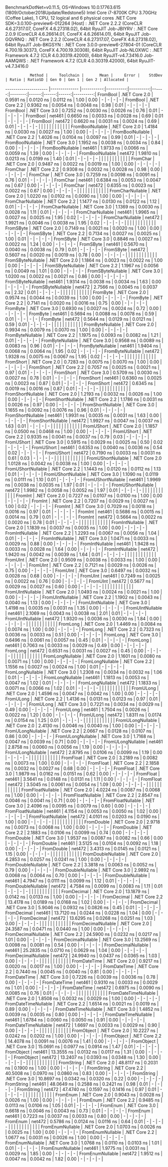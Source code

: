 
BenchmarkDotNet=v0.11.5, OS=Windows 10.0.17763.615 (1809/October2018Update/Redstone5)
Intel Core i7-8700K CPU 3.70GHz (Coffee Lake), 1 CPU, 12 logical and 6 physical cores
.NET Core SDK=3.0.100-preview6-012264
  [Host]     : .NET Core 2.2.2 (CoreCLR 4.6.27317.07, CoreFX 4.6.27318.02), 64bit RyuJIT
  Job-JBIYRV : .NET Core 2.0.9 (CoreCLR 4.6.26614.01, CoreFX 4.6.26614.01), 64bit RyuJIT
  Job-GQVRNQ : .NET Core 2.2.2 (CoreCLR 4.6.27317.07, CoreFX 4.6.27318.02), 64bit RyuJIT
  Job-BKGSYN : .NET Core 3.0.0-preview6-27804-01 (CoreCLR 4.700.19.30373, CoreFX 4.700.19.30308), 64bit RyuJIT
  Job-NLOXWC : .NET Framework 4.7.2 (CLR 4.0.30319.42000), 64bit RyuJIT-v4.7.3416.0
  Job-AAMQWS : .NET Framework 4.7.2 (CLR 4.0.30319.42000), 64bit RyuJIT-v4.7.3416.0


               Method |     Toolchain |       Mean |     Error |    StdDev | Ratio | RatioSD | Gen 0 | Gen 1 | Gen 2 | Allocated |
--------------------- |-------------- |-----------:|----------:|----------:|------:|--------:|------:|------:|------:|----------:|
             FromBool | .NET Core 2.0 |  0.9591 ns | 0.0120 ns | 0.0112 ns |  1.00 |    0.00 |     - |     - |     - |         - |
             FromBool | .NET Core 2.2 |  0.9362 ns | 0.0054 ns | 0.0048 ns |  0.98 |    0.01 |     - |     - |     - |         - |
             FromBool | .NET Core 3.0 |  0.7252 ns | 0.0030 ns | 0.0026 ns |  0.76 |    0.01 |     - |     - |     - |         - |
             FromBool |        net461 |  0.6650 ns | 0.0033 ns | 0.0028 ns |  0.69 |    0.01 |     - |     - |     - |         - |
             FromBool |        net472 |  0.6620 ns | 0.0031 ns | 0.0024 ns |  0.69 |    0.01 |     - |     - |     - |         - |
                      |               |            |           |           |       |         |       |       |       |           |
     FromBoolNullable | .NET Core 2.0 |  1.4184 ns | 0.0030 ns | 0.0027 ns |  1.00 |    0.00 |     - |     - |     - |         - |
     FromBoolNullable | .NET Core 2.2 |  1.4026 ns | 0.0104 ns | 0.0097 ns |  0.99 |    0.01 |     - |     - |     - |         - |
     FromBoolNullable | .NET Core 3.0 |  1.1952 ns | 0.0038 ns | 0.0034 ns |  0.84 |    0.00 |     - |     - |     - |         - |
     FromBoolNullable |        net461 |  1.9733 ns | 0.0066 ns | 0.0059 ns |  1.39 |    0.00 |     - |     - |     - |         - |
     FromBoolNullable |        net472 |  1.9810 ns | 0.0213 ns | 0.0199 ns |  1.40 |    0.01 |     - |     - |     - |         - |
                      |               |            |           |           |       |         |       |       |       |           |
             FromChar | .NET Core 2.0 |  0.9487 ns | 0.0022 ns | 0.0019 ns |  1.00 |    0.00 |     - |     - |     - |         - |
             FromChar | .NET Core 2.2 |  0.9308 ns | 0.0032 ns | 0.0028 ns |  0.98 |    0.00 |     - |     - |     - |         - |
             FromChar | .NET Core 3.0 |  0.7259 ns | 0.0098 ns | 0.0091 ns |  0.76 |    0.01 |     - |     - |     - |         - |
             FromChar |        net461 |  0.6384 ns | 0.0053 ns | 0.0047 ns |  0.67 |    0.00 |     - |     - |     - |         - |
             FromChar |        net472 |  0.6355 ns | 0.0023 ns | 0.0022 ns |  0.67 |    0.00 |     - |     - |     - |         - |
                      |               |            |           |           |       |         |       |       |       |           |
     FromCharNullable | .NET Core 2.0 |  1.0220 ns | 0.0102 ns | 0.0090 ns |  1.00 |    0.00 |     - |     - |     - |         - |
     FromCharNullable | .NET Core 2.2 |  1.1477 ns | 0.0130 ns | 0.0122 ns |  1.12 |    0.01 |     - |     - |     - |         - |
     FromCharNullable | .NET Core 3.0 |  1.1369 ns | 0.0030 ns | 0.0028 ns |  1.11 |    0.01 |     - |     - |     - |         - |
     FromCharNullable |        net461 |  1.9965 ns | 0.0027 ns | 0.0025 ns |  1.95 |    0.02 |     - |     - |     - |         - |
     FromCharNullable |        net472 |  1.9921 ns | 0.0046 ns | 0.0038 ns |  1.95 |    0.02 |     - |     - |     - |         - |
                      |               |            |           |           |       |         |       |       |       |           |
            FromSByte | .NET Core 2.0 |  0.7149 ns | 0.0021 ns | 0.0020 ns |  1.00 |    0.00 |     - |     - |     - |         - |
            FromSByte | .NET Core 2.2 |  0.7134 ns | 0.0027 ns | 0.0025 ns |  1.00 |    0.01 |     - |     - |     - |         - |
            FromSByte | .NET Core 3.0 |  0.8846 ns | 0.0027 ns | 0.0022 ns |  1.24 |    0.00 |     - |     - |     - |         - |
            FromSByte |        net461 |  0.5670 ns | 0.0040 ns | 0.0038 ns |  0.79 |    0.01 |     - |     - |     - |         - |
            FromSByte |        net472 |  0.5607 ns | 0.0020 ns | 0.0019 ns |  0.78 |    0.00 |     - |     - |     - |         - |
                      |               |            |           |           |       |         |       |       |       |           |
    FromSByteNullable | .NET Core 2.0 |  1.1864 ns | 0.0023 ns | 0.0022 ns |  1.00 |    0.00 |     - |     - |     - |         - |
    FromSByteNullable | .NET Core 2.2 |  1.1967 ns | 0.0056 ns | 0.0049 ns |  1.01 |    0.00 |     - |     - |     - |         - |
    FromSByteNullable | .NET Core 3.0 |  1.0200 ns | 0.0022 ns | 0.0021 ns |  0.86 |    0.00 |     - |     - |     - |         - |
    FromSByteNullable |        net461 |  1.9314 ns | 0.0038 ns | 0.0034 ns |  1.63 |    0.00 |     - |     - |     - |         - |
    FromSByteNullable |        net472 |  2.7566 ns | 0.0045 ns | 0.0037 ns |  2.32 |    0.01 |     - |     - |     - |         - |
                      |               |            |           |           |       |         |       |       |       |           |
             FromByte | .NET Core 2.0 |  0.9574 ns | 0.0044 ns | 0.0039 ns |  1.00 |    0.00 |     - |     - |     - |         - |
             FromByte | .NET Core 2.2 |  0.7141 ns | 0.0020 ns | 0.0016 ns |  0.75 |    0.00 |     - |     - |     - |         - |
             FromByte | .NET Core 3.0 |  0.6930 ns | 0.0027 ns | 0.0024 ns |  0.72 |    0.00 |     - |     - |     - |         - |
             FromByte |        net461 |  0.5694 ns | 0.0088 ns | 0.0078 ns |  0.59 |    0.01 |     - |     - |     - |         - |
             FromByte |        net472 |  0.5644 ns | 0.0129 ns | 0.0121 ns |  0.59 |    0.01 |     - |     - |     - |         - |
                      |               |            |           |           |       |         |       |       |       |           |
     FromByteNullable | .NET Core 2.0 |  0.9934 ns | 0.0079 ns | 0.0070 ns |  1.00 |    0.00 |     - |     - |     - |         - |
     FromByteNullable | .NET Core 2.2 |  1.1975 ns | 0.0093 ns | 0.0082 ns |  1.21 |    0.01 |     - |     - |     - |         - |
     FromByteNullable | .NET Core 3.0 |  0.9568 ns | 0.0089 ns | 0.0083 ns |  0.96 |    0.01 |     - |     - |     - |         - |
     FromByteNullable |        net461 |  1.9404 ns | 0.0068 ns | 0.0064 ns |  1.95 |    0.02 |     - |     - |     - |         - |
     FromByteNullable |        net472 |  1.9328 ns | 0.0075 ns | 0.0067 ns |  1.95 |    0.02 |     - |     - |     - |         - |
                      |               |            |           |           |       |         |       |       |       |           |
            FromShort | .NET Core 2.0 |  0.7283 ns | 0.0075 ns | 0.0070 ns |  1.00 |    0.00 |     - |     - |     - |         - |
            FromShort | .NET Core 2.2 |  0.7057 ns | 0.0025 ns | 0.0021 ns |  0.97 |    0.01 |     - |     - |     - |         - |
            FromShort | .NET Core 3.0 |  0.5709 ns | 0.0030 ns | 0.0027 ns |  0.78 |    0.01 |     - |     - |     - |         - |
            FromShort |        net461 |  0.6360 ns | 0.0025 ns | 0.0023 ns |  0.87 |    0.01 |     - |     - |     - |         - |
            FromShort |        net472 |  0.6345 ns | 0.0019 ns | 0.0016 ns |  0.87 |    0.01 |     - |     - |     - |         - |
                      |               |            |           |           |       |         |       |       |       |           |
    FromShortNullable | .NET Core 2.0 |  1.2193 ns | 0.0032 ns | 0.0026 ns |  1.00 |    0.00 |     - |     - |     - |         - |
    FromShortNullable | .NET Core 2.2 |  1.1786 ns | 0.0031 ns | 0.0026 ns |  0.97 |    0.00 |     - |     - |     - |         - |
    FromShortNullable | .NET Core 3.0 |  1.1655 ns | 0.0092 ns | 0.0076 ns |  0.96 |    0.01 |     - |     - |     - |         - |
    FromShortNullable |        net461 |  1.9931 ns | 0.0035 ns | 0.0031 ns |  1.63 |    0.00 |     - |     - |     - |         - |
    FromShortNullable |        net472 |  1.9927 ns | 0.0047 ns | 0.0037 ns |  1.63 |    0.01 |     - |     - |     - |         - |
                      |               |            |           |           |       |         |       |       |       |           |
           FromUShort | .NET Core 2.0 |  1.1857 ns | 0.0500 ns | 0.0468 ns |  1.00 |    0.00 |     - |     - |     - |         - |
           FromUShort | .NET Core 2.2 |  0.9335 ns | 0.0041 ns | 0.0037 ns |  0.79 |    0.03 |     - |     - |     - |         - |
           FromUShort | .NET Core 3.0 |  0.5915 ns | 0.0029 ns | 0.0025 ns |  0.50 |    0.02 |     - |     - |     - |         - |
           FromUShort |        net461 |  0.6353 ns | 0.0040 ns | 0.0036 ns |  0.54 |    0.02 |     - |     - |     - |         - |
           FromUShort |        net472 |  0.7190 ns | 0.0033 ns | 0.0031 ns |  0.61 |    0.03 |     - |     - |     - |         - |
                      |               |            |           |           |       |         |       |       |       |           |
   FromUShortNullable | .NET Core 2.0 |  1.0128 ns | 0.0042 ns | 0.0038 ns |  1.00 |    0.00 |     - |     - |     - |         - |
   FromUShortNullable | .NET Core 2.2 |  1.1443 ns | 0.0120 ns | 0.0112 ns |  1.13 |    0.01 |     - |     - |     - |         - |
   FromUShortNullable | .NET Core 3.0 |  1.1090 ns | 0.0119 ns | 0.0111 ns |  1.10 |    0.01 |     - |     - |     - |         - |
   FromUShortNullable |        net461 |  1.9969 ns | 0.0038 ns | 0.0035 ns |  1.97 |    0.01 |     - |     - |     - |         - |
   FromUShortNullable |        net472 |  1.9982 ns | 0.0058 ns | 0.0052 ns |  1.97 |    0.01 |     - |     - |     - |         - |
                      |               |            |           |           |       |         |       |       |       |           |
              FromInt | .NET Core 2.0 |  0.7227 ns | 0.0107 ns | 0.0100 ns |  1.00 |    0.00 |     - |     - |     - |         - |
              FromInt | .NET Core 2.2 |  0.7207 ns | 0.0029 ns | 0.0027 ns |  1.00 |    0.02 |     - |     - |     - |         - |
              FromInt | .NET Core 3.0 |  0.7029 ns | 0.0018 ns | 0.0016 ns |  0.97 |    0.01 |     - |     - |     - |         - |
              FromInt |        net461 |  0.5686 ns | 0.0015 ns | 0.0014 ns |  0.79 |    0.01 |     - |     - |     - |         - |
              FromInt |        net472 |  0.5664 ns | 0.0022 ns | 0.0020 ns |  0.78 |    0.01 |     - |     - |     - |         - |
                      |               |            |           |           |       |         |       |       |       |           |
      FromIntNullable | .NET Core 2.0 |  1.1839 ns | 0.0037 ns | 0.0035 ns |  1.00 |    0.00 |     - |     - |     - |         - |
      FromIntNullable | .NET Core 2.2 |  1.2293 ns | 0.0067 ns | 0.0056 ns |  1.04 |    0.01 |     - |     - |     - |         - |
      FromIntNullable | .NET Core 3.0 |  1.0471 ns | 0.0033 ns | 0.0029 ns |  0.88 |    0.00 |     - |     - |     - |         - |
      FromIntNullable |        net461 |  1.9428 ns | 0.0033 ns | 0.0028 ns |  1.64 |    0.00 |     - |     - |     - |         - |
      FromIntNullable |        net472 |  1.9420 ns | 0.0042 ns | 0.0039 ns |  1.64 |    0.01 |     - |     - |     - |         - |
                      |               |            |           |           |       |         |       |       |       |           |
             FromUInt | .NET Core 2.0 |  0.9509 ns | 0.0038 ns | 0.0033 ns |  1.00 |    0.00 |     - |     - |     - |         - |
             FromUInt | .NET Core 2.2 |  0.7121 ns | 0.0029 ns | 0.0026 ns |  0.75 |    0.00 |     - |     - |     - |         - |
             FromUInt | .NET Core 3.0 |  0.6497 ns | 0.0032 ns | 0.0028 ns |  0.68 |    0.00 |     - |     - |     - |         - |
             FromUInt |        net461 |  0.7249 ns | 0.0025 ns | 0.0022 ns |  0.76 |    0.00 |     - |     - |     - |         - |
             FromUInt |        net472 |  0.5677 ns | 0.0029 ns | 0.0027 ns |  0.60 |    0.00 |     - |     - |     - |         - |
                      |               |            |           |           |       |         |       |       |       |           |
     FromUIntNullable | .NET Core 2.0 |  1.0493 ns | 0.0024 ns | 0.0021 ns |  1.00 |    0.00 |     - |     - |     - |         - |
     FromUIntNullable | .NET Core 2.2 |  1.1902 ns | 0.0043 ns | 0.0040 ns |  1.13 |    0.00 |     - |     - |     - |         - |
     FromUIntNullable | .NET Core 3.0 |  1.4198 ns | 0.0035 ns | 0.0031 ns |  1.35 |    0.00 |     - |     - |     - |         - |
     FromUIntNullable |        net461 |  2.1069 ns | 0.0043 ns | 0.0038 ns |  2.01 |    0.01 |     - |     - |     - |         - |
     FromUIntNullable |        net472 |  1.9320 ns | 0.0036 ns | 0.0030 ns |  1.84 |    0.00 |     - |     - |     - |         - |
                      |               |            |           |           |       |         |       |       |       |           |
             FromLong | .NET Core 2.0 |  1.4469 ns | 0.0084 ns | 0.0074 ns |  1.00 |    0.00 |     - |     - |     - |         - |
             FromLong | .NET Core 2.2 |  0.7323 ns | 0.0036 ns | 0.0033 ns |  0.51 |    0.00 |     - |     - |     - |         - |
             FromLong | .NET Core 3.0 |  0.6496 ns | 0.0061 ns | 0.0057 ns |  0.45 |    0.01 |     - |     - |     - |         - |
             FromLong |        net461 |  0.7063 ns | 0.0033 ns | 0.0029 ns |  0.49 |    0.00 |     - |     - |     - |         - |
             FromLong |        net472 |  0.6531 ns | 0.0031 ns | 0.0027 ns |  0.45 |    0.00 |     - |     - |     - |         - |
                      |               |            |           |           |       |         |       |       |       |           |
     FromLongNullable | .NET Core 2.0 |  1.1601 ns | 0.0080 ns | 0.0071 ns |  1.00 |    0.00 |     - |     - |     - |         - |
     FromLongNullable | .NET Core 2.2 |  1.1556 ns | 0.0027 ns | 0.0024 ns |  1.00 |    0.01 |     - |     - |     - |         - |
     FromLongNullable | .NET Core 3.0 |  1.2308 ns | 0.0034 ns | 0.0032 ns |  1.06 |    0.01 |     - |     - |     - |         - |
     FromLongNullable |        net461 |  1.1813 ns | 0.0053 ns | 0.0047 ns |  1.02 |    0.01 |     - |     - |     - |         - |
     FromLongNullable |        net472 |  1.1833 ns | 0.0071 ns | 0.0066 ns |  1.02 |    0.01 |     - |     - |     - |         - |
                      |               |            |           |           |       |         |       |       |       |           |
            FromULong | .NET Core 2.0 |  1.4596 ns | 0.0047 ns | 0.0042 ns |  1.00 |    0.00 |     - |     - |     - |         - |
            FromULong | .NET Core 2.2 |  1.4136 ns | 0.0131 ns | 0.0123 ns |  0.97 |    0.01 |     - |     - |     - |         - |
            FromULong | .NET Core 3.0 |  0.7221 ns | 0.0034 ns | 0.0029 ns |  0.49 |    0.00 |     - |     - |     - |         - |
            FromULong |        net461 |  1.7504 ns | 0.0026 ns | 0.0022 ns |  1.20 |    0.00 |     - |     - |     - |         - |
            FromULong |        net472 |  1.8311 ns | 0.0174 ns | 0.0154 ns |  1.25 |    0.01 |     - |     - |     - |         - |
                      |               |            |           |           |       |         |       |       |       |           |
    FromULongNullable | .NET Core 2.0 |  2.4130 ns | 0.0046 ns | 0.0040 ns |  1.00 |    0.00 |     - |     - |     - |         - |
    FromULongNullable | .NET Core 2.2 |  2.0667 ns | 0.0128 ns | 0.0107 ns |  0.86 |    0.00 |     - |     - |     - |         - |
    FromULongNullable | .NET Core 3.0 |  1.7168 ns | 0.0047 ns | 0.0039 ns |  0.71 |    0.00 |     - |     - |     - |         - |
    FromULongNullable |        net461 |  2.8758 ns | 0.0060 ns | 0.0056 ns |  1.19 |    0.00 |     - |     - |     - |         - |
    FromULongNullable |        net472 |  2.8795 ns | 0.0106 ns | 0.0099 ns |  1.19 |    0.00 |     - |     - |     - |         - |
                      |               |            |           |           |       |         |       |       |       |           |
            FromFloat | .NET Core 2.0 |  3.2189 ns | 0.0082 ns | 0.0073 ns |  1.00 |    0.00 |     - |     - |     - |         - |
            FromFloat | .NET Core 2.2 |  2.1858 ns | 0.0032 ns | 0.0027 ns |  0.68 |    0.00 |     - |     - |     - |         - |
            FromFloat | .NET Core 3.0 |  1.9879 ns | 0.0162 ns | 0.0151 ns |  0.62 |    0.00 |     - |     - |     - |         - |
            FromFloat |        net461 |  3.5641 ns | 0.0148 ns | 0.0131 ns |  1.11 |    0.00 |     - |     - |     - |         - |
            FromFloat |        net472 |  3.5045 ns | 0.0061 ns | 0.0054 ns |  1.09 |    0.00 |     - |     - |     - |         - |
                      |               |            |           |           |       |         |       |       |       |           |
    FromFloatNullable | .NET Core 2.0 |  4.0224 ns | 0.0087 ns | 0.0068 ns |  1.00 |    0.00 |     - |     - |     - |         - |
    FromFloatNullable | .NET Core 2.2 |  2.8547 ns | 0.0046 ns | 0.0041 ns |  0.71 |    0.00 |     - |     - |     - |         - |
    FromFloatNullable | .NET Core 3.0 |  2.4096 ns | 0.0095 ns | 0.0079 ns |  0.60 |    0.00 |     - |     - |     - |         - |
    FromFloatNullable |        net461 |  4.1154 ns | 0.0053 ns | 0.0050 ns |  1.02 |    0.00 |     - |     - |     - |         - |
    FromFloatNullable |        net472 |  4.0101 ns | 0.0203 ns | 0.0190 ns |  1.00 |    0.00 |     - |     - |     - |         - |
                      |               |            |           |           |       |         |       |       |       |           |
           FromDouble | .NET Core 2.0 |  2.9718 ns | 0.0073 ns | 0.0068 ns |  1.00 |    0.00 |     - |     - |     - |         - |
           FromDouble | .NET Core 2.2 |  2.1883 ns | 0.0106 ns | 0.0099 ns |  0.74 |    0.00 |     - |     - |     - |         - |
           FromDouble | .NET Core 3.0 |  1.9537 ns | 0.0087 ns | 0.0082 ns |  0.66 |    0.00 |     - |     - |     - |         - |
           FromDouble |        net461 |  3.5125 ns | 0.0104 ns | 0.0092 ns |  1.18 |    0.00 |     - |     - |     - |         - |
           FromDouble |        net472 |  3.4313 ns | 0.0145 ns | 0.0121 ns |  1.15 |    0.00 |     - |     - |     - |         - |
                      |               |            |           |           |       |         |       |       |       |           |
   FromDoubleNullable | .NET Core 2.0 |  4.2853 ns | 0.0257 ns | 0.0241 ns |  1.00 |    0.00 |     - |     - |     - |         - |
   FromDoubleNullable | .NET Core 2.2 |  3.3818 ns | 0.0063 ns | 0.0052 ns |  0.79 |    0.00 |     - |     - |     - |         - |
   FromDoubleNullable | .NET Core 3.0 |  2.9892 ns | 0.0068 ns | 0.0064 ns |  0.70 |    0.00 |     - |     - |     - |         - |
   FromDoubleNullable |        net461 |  4.7947 ns | 0.0111 ns | 0.0099 ns |  1.12 |    0.01 |     - |     - |     - |         - |
   FromDoubleNullable |        net472 |  4.7584 ns | 0.0099 ns | 0.0083 ns |  1.11 |    0.01 |     - |     - |     - |         - |
                      |               |            |           |           |       |         |       |       |       |           |
          FromDecimal | .NET Core 2.0 | 13.1879 ns | 0.0142 ns | 0.0133 ns |  1.00 |    0.00 |     - |     - |     - |         - |
          FromDecimal | .NET Core 2.2 | 13.4178 ns | 0.0189 ns | 0.0168 ns |  1.02 |    0.00 |     - |     - |     - |         - |
          FromDecimal | .NET Core 3.0 |  5.9046 ns | 0.0932 ns | 0.0826 ns |  0.45 |    0.01 |     - |     - |     - |         - |
          FromDecimal |        net461 | 13.7120 ns | 0.0244 ns | 0.0228 ns |  1.04 |    0.00 |     - |     - |     - |         - |
          FromDecimal |        net472 | 13.6295 ns | 0.0268 ns | 0.0251 ns |  1.03 |    0.00 |     - |     - |     - |         - |
                      |               |            |           |           |       |         |       |       |       |           |
  FromDecimalNullable | .NET Core 2.0 | 24.3587 ns | 0.0471 ns | 0.0440 ns |  1.00 |    0.00 |     - |     - |     - |         - |
  FromDecimalNullable | .NET Core 2.2 | 24.5900 ns | 0.0232 ns | 0.0217 ns |  1.01 |    0.00 |     - |     - |     - |         - |
  FromDecimalNullable | .NET Core 3.0 | 13.2569 ns | 0.0098 ns | 0.0081 ns |  0.54 |    0.00 |     - |     - |     - |         - |
  FromDecimalNullable |        net461 | 25.2835 ns | 0.0710 ns | 0.0629 ns |  1.04 |    0.00 |     - |     - |     - |         - |
  FromDecimalNullable |        net472 | 24.9940 ns | 0.0437 ns | 0.0365 ns |  1.03 |    0.00 |     - |     - |     - |         - |
                      |               |            |           |           |       |         |       |       |       |           |
         FromDateTime | .NET Core 2.0 |  0.9217 ns | 0.0020 ns | 0.0017 ns |  1.00 |    0.00 |     - |     - |     - |         - |
         FromDateTime | .NET Core 2.2 |  0.7440 ns | 0.0045 ns | 0.0040 ns |  0.81 |    0.00 |     - |     - |     - |         - |
         FromDateTime | .NET Core 3.0 |  0.7226 ns | 0.0039 ns | 0.0036 ns |  0.78 |    0.00 |     - |     - |     - |         - |
         FromDateTime |        net461 |  0.9310 ns | 0.0033 ns | 0.0029 ns |  1.01 |    0.00 |     - |     - |     - |         - |
         FromDateTime |        net472 |  0.6975 ns | 0.0090 ns | 0.0085 ns |  0.76 |    0.01 |     - |     - |     - |         - |
                      |               |            |           |           |       |         |       |       |       |           |
 FromDateTimeNullable | .NET Core 2.0 |  1.8508 ns | 0.0032 ns | 0.0029 ns |  1.00 |    0.00 |     - |     - |     - |         - |
 FromDateTimeNullable | .NET Core 2.2 |  1.6514 ns | 0.0021 ns | 0.0019 ns |  0.89 |    0.00 |     - |     - |     - |         - |
 FromDateTimeNullable | .NET Core 3.0 |  1.4852 ns | 0.0039 ns | 0.0035 ns |  0.80 |    0.00 |     - |     - |     - |         - |
 FromDateTimeNullable |        net461 |  1.6784 ns | 0.0060 ns | 0.0050 ns |  0.91 |    0.00 |     - |     - |     - |         - |
 FromDateTimeNullable |        net472 |  1.6697 ns | 0.0033 ns | 0.0029 ns |  0.90 |    0.00 |     - |     - |     - |         - |
                      |               |            |           |           |       |         |       |       |       |           |
           FromObject | .NET Core 2.0 | 10.2227 ns | 0.0242 ns | 0.0202 ns |  1.00 |    0.00 |     - |     - |     - |         - |
           FromObject | .NET Core 2.2 | 14.4078 ns | 0.0091 ns | 0.0076 ns |  1.41 |    0.00 |     - |     - |     - |         - |
           FromObject | .NET Core 3.0 | 15.0691 ns | 0.0977 ns | 0.0914 ns |  1.47 |    0.01 |     - |     - |     - |         - |
           FromObject |        net461 | 13.3555 ns | 0.0132 ns | 0.0117 ns |  1.31 |    0.00 |     - |     - |     - |         - |
           FromObject |        net472 | 13.2407 ns | 0.0393 ns | 0.0348 ns |  1.30 |    0.00 |     - |     - |     - |         - |
                      |               |            |           |           |       |         |       |       |       |           |
           FromString | .NET Core 2.0 | 48.8117 ns | 0.2031 ns | 0.1900 ns |  1.00 |    0.00 |     - |     - |     - |         - |
           FromString | .NET Core 2.2 | 40.5008 ns | 0.0970 ns | 0.0860 ns |  0.83 |    0.00 |     - |     - |     - |         - |
           FromString | .NET Core 3.0 | 10.8697 ns | 0.0342 ns | 0.0320 ns |  0.22 |    0.00 |     - |     - |     - |         - |
           FromString |        net461 | 48.0649 ns | 0.2588 ns | 0.2421 ns |  0.98 |    0.01 |     - |     - |     - |         - |
           FromString |        net472 | 47.4740 ns | 0.1597 ns | 0.1416 ns |  0.97 |    0.01 |     - |     - |     - |         - |
                      |               |            |           |           |       |         |       |       |       |           |
             FromEnum | .NET Core 2.0 |  0.9043 ns | 0.0028 ns | 0.0026 ns |  1.00 |    0.00 |     - |     - |     - |         - |
             FromEnum | .NET Core 2.2 |  0.9485 ns | 0.0113 ns | 0.0106 ns |  1.05 |    0.01 |     - |     - |     - |         - |
             FromEnum | .NET Core 3.0 |  0.6618 ns | 0.0046 ns | 0.0043 ns |  0.73 |    0.01 |     - |     - |     - |         - |
             FromEnum |        net461 |  0.7223 ns | 0.0037 ns | 0.0033 ns |  0.80 |    0.00 |     - |     - |     - |         - |
             FromEnum |        net472 |  0.5786 ns | 0.0124 ns | 0.0116 ns |  0.64 |    0.01 |     - |     - |     - |         - |
                      |               |            |           |           |       |         |       |       |       |           |
     FromEnumNullable | .NET Core 2.0 |  1.0703 ns | 0.0026 ns | 0.0025 ns |  1.00 |    0.00 |     - |     - |     - |         - |
     FromEnumNullable | .NET Core 2.2 |  1.0677 ns | 0.0031 ns | 0.0026 ns |  1.00 |    0.00 |     - |     - |     - |         - |
     FromEnumNullable | .NET Core 3.0 |  1.0768 ns | 0.0110 ns | 0.0103 ns |  1.01 |    0.01 |     - |     - |     - |         - |
     FromEnumNullable |        net461 |  1.9775 ns | 0.0031 ns | 0.0029 ns |  1.85 |    0.00 |     - |     - |     - |         - |
     FromEnumNullable |        net472 |  1.9512 ns | 0.0047 ns | 0.0042 ns |  1.82 |    0.00 |     - |     - |     - |         - |
